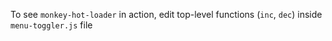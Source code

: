 To see `monkey-hot-loader` in action, edit top-level functions (`inc`, `dec`)
inside `menu-toggler.js` file
